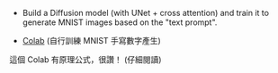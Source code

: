 

* Build a Diffusion model (with UNet + cross attention) and train it to generate MNIST images based on the "text prompt". 

* [Colab](https://colab.research.google.com/drive/1Y5wr91g5jmpCDiX-RLfWL1eSBWoSuLqO?usp=sharing) (自行訓練 MNIST 手寫數字產生)

這個 Colab 有原理公式，很讚！ (仔細閱讀)



